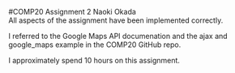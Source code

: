 #COMP20 Assignment 2
Naoki Okada<br>
All aspects of the assignment have been implemented correctly.

I referred to the Google Maps API documenation and the ajax and google_maps example in the COMP20 GitHub repo.

I approximately spend 10 hours on this assignment.
